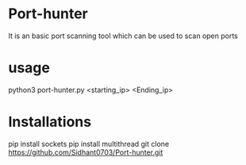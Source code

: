 # Port-hunter
It is an basic port scanning tool which can be used to scan open ports

# usage
 python3 port-hunter.py <Target ip> <starting_ip> <Ending_ip>
 
# Installations
pip install sockets
pip install multithread
git clone https://github.com/Sidhant0703/Port-hunter.git
 
